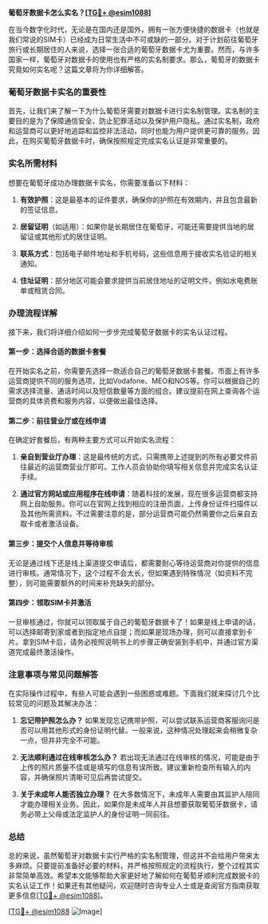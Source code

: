 **葡萄牙数据卡怎么实名？[[TG💪+ @esim1088](https://t.me/s/esim1088)]**

在当今数字化时代，无论是在国内还是国外，拥有一张方便快捷的数据卡（也就是我们常说的SIM卡）已经成为日常生活中不可或缺的一部分。对于计划前往葡萄牙旅行或长期居住的人来说，选择一张合适的葡萄牙数据卡尤为重要。然而，与许多国家一样，葡萄牙对数据卡的使用也有严格的实名制要求。那么，葡萄牙的数据卡究竟如何实名呢？这篇文章将为你详细解答。

### 葡萄牙数据卡实名的重要性

首先，让我们来了解一下为什么葡萄牙需要对数据卡进行实名制管理。实名制的主要目的是为了保障通信安全、防止犯罪活动以及保护用户隐私。通过实名制，政府和运营商可以更好地追踪和监控非法活动，同时也能为用户提供更可靠的服务。因此，在购买葡萄牙数据卡时，确保按照规定完成实名认证是非常重要的。

### 实名所需材料

想要在葡萄牙成功办理数据卡实名，你需要准备以下材料：

1. **有效护照**：这是最基本的证件要求，确保你的护照在有效期内，并且包含最新的签证信息。
   
2. **居留证明**（如适用）：如果你是长期居住在葡萄牙，可能还需要提供当地的居留证或其他形式的居住证明。

3. **联系方式**：包括电子邮件地址和手机号码，这些信息用于接收实名验证的相关通知。

4. **住址证明**：部分地区可能会要求提供当前居住地址的证明文件，例如水电费账单或租赁合同。

### 办理流程详解

接下来，我们将详细介绍如何一步步完成葡萄牙数据卡的实名认证过程。

#### 第一步：选择合适的数据卡套餐

在开始实名之前，你需要先选择一款适合自己的葡萄牙数据卡套餐。市面上有许多运营商提供不同的服务选项，比如Vodafone、MEO和NOS等。你可以根据自己的需求选择流量、通话时间以及短信数量等方面的组合。建议提前在网上查询各个运营商的具体资费和服务内容，以便做出最佳选择。

#### 第二步：前往营业厅或在线申请

在确定好套餐后，有两种主要方式可以开始实名流程：

1. **亲自到营业厅办理**：这是最传统的方式，只需携带上述提到的所有必要文件前往最近的运营商营业厅即可。工作人员会协助你填写相关信息并完成实名认证手续。

2. **通过官方网站或应用程序在线申请**：随着科技的发展，现在很多运营商都支持网上自助服务。你可以在官网上找到相应的注册页面，上传身份证件扫描件以及其他所需资料。不过需要注意的是，部分运营商可能仍然需要你之后亲自去取卡或者激活设备。

#### 第三步：提交个人信息并等待审核

无论是通过线下还是线上渠道提交申请后，都需要耐心等待运营商对你提供的信息进行审核。通常情况下，这个过程不会太长，但如果遇到特殊情况（如资料不完整），则可能需要额外的时间来补充缺失的部分。

#### 第四步：领取SIM卡并激活

一旦审核通过，你就可以领取属于自己的葡萄牙数据卡了！如果是线上申请的话，可以选择邮寄到家或者到指定地点自提；而如果是现场办理，则可以直接拿到卡片。拿到SIM卡后，请务必按照说明书上的步骤正确安装到手机中，并通过官方渠道完成最终激活操作。

### 注意事项与常见问题解答

在实际操作过程中，有些人可能会遇到一些困惑或难题。下面我们就来探讨几个比较常见的问题及其解决办法：

1. **忘记带护照怎么办？**
   如果发现忘记携带护照，可以尝试联系运营商客服询问是否可以用其他形式的身份证明代替。一般来说，这种情况处理起来会稍微复杂一点，但并非完全不可能。

2. **无法顺利通过在线审核怎么办？**
   若出现无法通过在线审核的情况，可能是由于上传的照片质量不佳或是填写的信息有误所致。建议重新检查所有输入的内容，并确保照片清晰可见后再尝试提交。

3. **关于未成年人能否独立办理？**
   在大多数情况下，未成年人需要由其监护人陪同才能办理相关业务。因此，如果你是未成年人并且想要获取葡萄牙数据卡，请务必带上父母或法定监护人的身份证明一同前往。

### 总结

总的来说，虽然葡萄牙对数据卡实行严格的实名制管理，但这并不会给用户带来太多麻烦。只要提前准备好必要的材料，并严格按照规定的流程执行，整个过程其实非常简单高效。希望本文能够帮助大家更好地了解如何在葡萄牙顺利完成数据卡的实名认证工作！如果还有其他疑问，欢迎随时咨询专业人士或是查阅官方指南获取更多信息[[TG💪+ @esim1088](https://t.me/s/esim1088)]。

[[TG💪+ @esim1088](https://t.me/s/esim1088) ![Image](https://i.postimg.cc/4NQfJmqS/Snipaste-2025-05-13-00-14-12.png)]